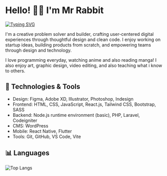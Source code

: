 <h1> Hello! 👋🏻 I'm Mr Rabbit </h1> 
<div>
  <a href="https://git.io/typing-svg">
    <img src="https://readme-typing-svg.herokuapp.com?font=Fira+Code&size=18&pause=1000&color=F7DC5B&width=435&lines=Passionate+Full-stack+Web+developer" alt="Typing SVG" />
  </a>
</div>

I'm a creative problem solver and builder, crafting user-centered digital experiences through thoughtful design and clean code. I enjoy working on startup ideas, building products from scratch, and empowering teams through design and technology.

I love programming everyday, watching anime and also reading manga! I also enjoy art, graphic design, video editing, and also teaching what i know to others.

## 🔧 Technologies & Tools

- Design: Figma, Adobe XD, Illustrator, Photoshop, Indesign
- Frontend: HTML, CSS, JavaScript, React.js, Tailwind CSS, Bootstrap, SASS
- Backend: Node.js runtime environment (basic), PHP, Laravel, Codeigniter
- CMS: WordPress
- Mobile: React Native, Flutter
- Tools: Git, GitHub, VS Code, Vite

## 📊 Languages
![Top Langs](https://github-readme-stats.vercel.app/api/top-langs/?username=rabbitmaid&layout=compact&theme=tokyonight)

